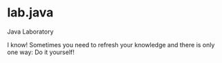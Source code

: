 # lab.java
Java Laboratory

I know! Sometimes you need to refresh your knowledge and there is only one way: Do it yourself!
